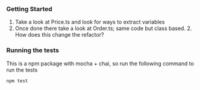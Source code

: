 ### Getting Started
1. Take a look at Price.ts and look for ways to extract variables
1. Once done there take a look at Order.ts; same code but class based. 
   2. How does this change the refactor?



### Running the tests
This is a npm package with mocha + chai, so run the following command to run the tests

```sh
npm test 
```